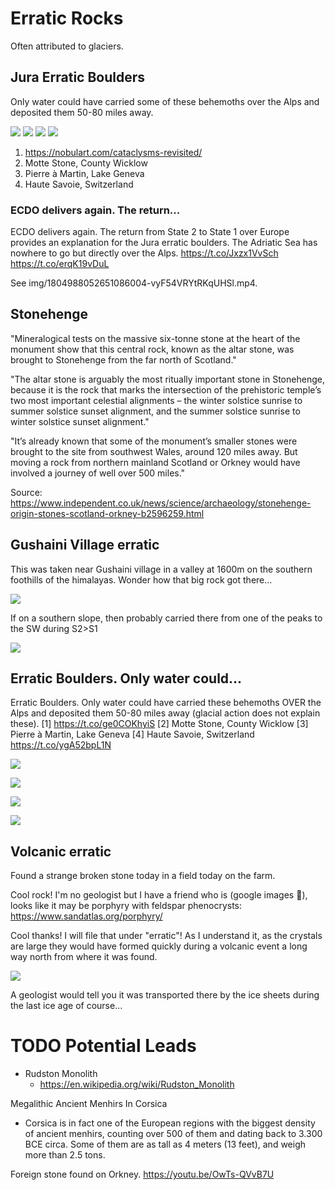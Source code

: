 # Erratic Rocks

Often attributed to glaciers.

## Jura Erratic Boulders

Only water could have carried some of these behemoths over the Alps and deposited them 50-80 miles away.

![](img/jura1.jpg)
![](img/jura2.jpg)
![](img/jura3.jpg)
![](img/jura4.jpg)

1. https://nobulart.com/cataclysms-revisited/
2. Motte Stone, County Wicklow
3. Pierre à Martin, Lake Geneva
4. Haute Savoie, Switzerland

### ECDO delivers again. The return...

ECDO delivers again. The return from State 2 to State 1 over Europe provides an explanation for the Jura erratic boulders. The Adriatic Sea has nowhere to go but directly over the Alps. https://t.co/Jxzx1VvSch https://t.co/erqK19vDuL

See img/1804988052651086004-vyF54VRYtRKqUHSl.mp4.

## Stonehenge

"Mineralogical tests on the massive six-tonne stone at the heart of the monument show that this central rock, known as the altar stone, was brought to Stonehenge from the far north of Scotland."

"The altar stone is arguably the most ritually important stone in Stonehenge, because it is the rock that marks the intersection of the prehistoric temple’s two most important celestial alignments – the winter solstice sunrise to summer solstice sunset alignment, and the summer solstice sunrise to winter solstice sunset alignment."

"It’s already known that some of the monument’s smaller stones were brought to the site from southwest Wales, around 120 miles away. But moving a rock from northern mainland Scotland or Orkney would have involved a journey of well over 500 miles."

Source: https://www.independent.co.uk/news/science/archaeology/stonehenge-origin-stones-scotland-orkney-b2596259.html

## Gushaini Village erratic

This was taken near Gushaini village in a valley at 1600m on the southern foothills of the himalayas. Wonder how that big rock got there...

![](img/gushaini.jpg)

If on a southern slope, then probably carried there from one of the peaks to the SW during S2>S1

![](img/gushaini2.jpg)

## Erratic Boulders. Only water could...

Erratic Boulders. Only water could have carried these behemoths OVER the Alps and deposited them 50-80 miles away (glacial action does not explain these). [1] https://t.co/ge0COKhyiS [2] Motte Stone, County Wicklow [3] Pierre à Martin, Lake Geneva [4] Haute Savoie, Switzerland https://t.co/ygA52bpL1N

![](img/1804942708898988081-GQxxWRfWkAAtCM9.png)

![](img/1804942708898988081-GQxxaDGXAAALlFV.jpg)

![](img/1804942708898988081-GQxxa3jWUAMJXa5.jpg)

![](img/1804942708898988081-GQxxbpbWAAEses5.jpg)

## Volcanic erratic

Found a strange broken stone today in a field today on the farm.

Cool rock!  I'm no geologist but I have a friend who is (google images 🤪), looks like it may be porphyry with feldspar phenocrysts: https://www.sandatlas.org/porphyry/

Cool thanks! I will file that under "erratic"! As I understand it, as the crystals are large they would have formed quickly during a volcanic event a long way north from where it was found.

![](img/volcanic-erratic.jpg)

A geologist would tell you it was transported there by the ice sheets during the last ice age of course...

# TODO Potential Leads

- Rudston Monolith
	- https://en.wikipedia.org/wiki/Rudston_Monolith

Megalithic Ancient Menhirs In Corsica
- Corsica is in fact one of the European regions with the biggest density of ancient menhirs, counting over 500 of them and dating back to 3.300 BCE circa.
Some of them are as tall as 4 meters (13 feet), and weigh more than 2.5 tons.

Foreign stone found on Orkney.
https://youtu.be/OwTs-QVvB7U